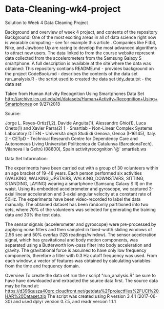 # Data-Cleaning-wk4-project
Solution to Week 4 Data Cleaning Project

Background and overview of week 4 project, and contents of the repository
Background:
One of the most exciting areas in all of data science right now is wearable computing - see for example this article . Companies like Fitbit, Nike, and Jawbone Up are racing to develop the most advanced algorithms to attract new users. The data linked to from the course website represent data collected from the accelerometers from the Samsung Galaxy S smartphone. A full description is available at the site where the data was obtained:
This repository contians
README.md - provides background on the project
CodeBook.md - describes the contents of the data set
run_analysis.R - the script used to created the data set
tidy_data.txt - the data set

Taken from
Human Activity Recognition Using Smartphones Data Set	 
http://archive.ics.uci.edu/ml/datasets/Human+Activity+Recognition+Using+Smartphones
on 9/27/2018

Source:

Jorge L. Reyes-Ortiz(1,2), Davide Anguita(1), Alessandro Ghio(1), Luca Oneto(1) and Xavier Parra(2)
1 - Smartlab - Non-Linear Complex Systems Laboratory
DITEN - Università  degli Studi di Genova, Genoa (I-16145), Italy. 
2 - CETpD - Technical Research Centre for Dependency Care and Autonomous Living
Universitat Politècnica de Catalunya (BarcelonaTech). Vilanova i la Geltrú (08800), Spain
activityrecognition '@' smartlab.ws 


Data Set Information:

The experiments have been carried out with a group of 30 volunteers within an age bracket of 19-48 years. Each person performed six activities (WALKING, WALKING_UPSTAIRS, WALKING_DOWNSTAIRS, SITTING, STANDING, LAYING) wearing a smartphone (Samsung Galaxy S II) on the waist. Using its embedded accelerometer and gyroscope, we captured 3-axial linear acceleration and 3-axial angular velocity at a constant rate of 50Hz. The experiments have been video-recorded to label the data manually. The obtained dataset has been randomly partitioned into two sets, where 70% of the volunteers was selected for generating the training data and 30% the test data. 

The sensor signals (accelerometer and gyroscope) were pre-processed by applying noise filters and then sampled in fixed-width sliding windows of 2.56 sec and 50% overlap (128 readings/window). The sensor acceleration signal, which has gravitational and body motion components, was separated using a Butterworth low-pass filter into body acceleration and gravity. The gravitational force is assumed to have only low frequency components, therefore a filter with 0.3 Hz cutoff frequency was used. From each window, a vector of features was obtained by calculating variables from the time and frequency domain.

Overview
To create the data set run the r script "run_analysis.R" be sure to have have downloaded and extracted the source data first. The source data may be found at: https://d396qusza40orc.cloudfront.net/getdata%2Fprojectfiles%2FUCI%20HAR%20Dataset.zip 
The script was created using R version 3.4.1 (2017-06-30) and used dplyr version 0.7.5, and readr version 1.1.1
